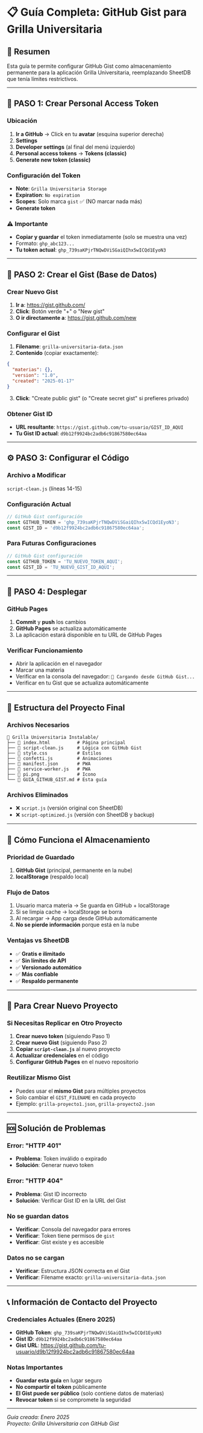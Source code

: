 # 📋 Guía Completa: GitHub Gist para Grilla Universitaria

## 🎯 Resumen
Esta guía te permite configurar GitHub Gist como almacenamiento permanente para la aplicación Grilla Universitaria, reemplazando SheetDB que tenía límites restrictivos.

---

## 🔑 PASO 1: Crear Personal Access Token

### Ubicación
1. **Ir a GitHub** → Click en tu **avatar** (esquina superior derecha)
2. **Settings** 
3. **Developer settings** (al final del menú izquierdo)
4. **Personal access tokens** → **Tokens (classic)**
5. **Generate new token (classic)**

### Configuración del Token
- **Note**: `Grilla Universitaria Storage`
- **Expiration**: `No expiration` 
- **Scopes**: Solo marca `gist` ✅ (NO marcar nada más)
- **Generate token**

### ⚠️ Importante
- **Copiar y guardar** el token inmediatamente (solo se muestra una vez)
- Formato: `ghp_abc123...`
- **Tu token actual**: `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`

---

## 📄 PASO 2: Crear el Gist (Base de Datos)

### Crear Nuevo Gist
1. **Ir a**: https://gist.github.com/
2. **Click**: Botón verde "+" o "New gist"
3. **O ir directamente a**: https://gist.github.com/new

### Configurar el Gist
1. **Filename**: `grilla-universitaria-data.json`
2. **Contenido** (copiar exactamente):
```json
{
  "materias": {},
  "version": "1.0",
  "created": "2025-01-17"
}
```
3. **Click**: "Create public gist" (o "Create secret gist" si prefieres privado)

### Obtener Gist ID
- **URL resultante**: `https://gist.github.com/tu-usuario/GIST_ID_AQUI`
- **Tu Gist ID actual**: `d9b12f9924bc2adb6c91867580ec64aa`

---

## ⚙️ PASO 3: Configurar el Código

### Archivo a Modificar
`script-clean.js` (líneas 14-15)

### Configuración Actual
```javascript
// GitHub Gist configuración
const GITHUB_TOKEN = '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';
const GIST_ID = 'd9b12f9924bc2adb6c91867580ec64aa';
```

### Para Futuras Configuraciones
```javascript
// GitHub Gist configuración
const GITHUB_TOKEN = 'TU_NUEVO_TOKEN_AQUI';
const GIST_ID = 'TU_NUEVO_GIST_ID_AQUI';
```

---

## 🚀 PASO 4: Desplegar

### GitHub Pages
1. **Commit** y **push** los cambios
2. **GitHub Pages** se actualiza automáticamente
3. La aplicación estará disponible en tu URL de GitHub Pages

### Verificar Funcionamiento
- Abrir la aplicación en el navegador
- Marcar una materia
- Verificar en la consola del navegador: `🔄 Cargando desde GitHub Gist...`
- Verificar en tu Gist que se actualiza automáticamente

---

## 🔧 Estructura del Proyecto Final

### Archivos Necesarios
```
📁 Grilla Universitaria Instalable/
├── 📄 index.html          # Página principal
├── 📄 script-clean.js     # Lógica con GitHub Gist
├── 📄 style.css           # Estilos
├── 📄 confetti.js         # Animaciones
├── 📄 manifest.json       # PWA
├── 📄 service-worker.js   # PWA
├── 📄 pi.png              # Icono
└── 📄 GUIA_GITHUB_GIST.md # Esta guía
```

### Archivos Eliminados
- ❌ `script.js` (versión original con SheetDB)
- ❌ `script-optimized.js` (versión con SheetDB y backup)

---

## 💾 Cómo Funciona el Almacenamiento

### Prioridad de Guardado
1. **GitHub Gist** (principal, permanente en la nube)
2. **localStorage** (respaldo local)

### Flujo de Datos
1. Usuario marca materia → Se guarda en GitHub + localStorage
2. Si se limpia cache → localStorage se borra
3. Al recargar → App carga desde GitHub automáticamente
4. **No se pierde información** porque está en la nube

### Ventajas vs SheetDB
- ✅ **Gratis e ilimitado**
- ✅ **Sin límites de API**
- ✅ **Versionado automático**
- ✅ **Más confiable**
- ✅ **Respaldo permanente**

---

## 🔄 Para Crear Nuevo Proyecto

### Si Necesitas Replicar en Otro Proyecto
1. **Crear nuevo token** (siguiendo Paso 1)
2. **Crear nuevo Gist** (siguiendo Paso 2)
3. **Copiar `script-clean.js`** al nuevo proyecto
4. **Actualizar credenciales** en el código
5. **Configurar GitHub Pages** en el nuevo repositorio

### Reutilizar Mismo Gist
- Puedes usar el **mismo Gist** para múltiples proyectos
- Solo cambiar el `GIST_FILENAME` en cada proyecto
- Ejemplo: `grilla-proyecto1.json`, `grilla-proyecto2.json`

---

## 🆘 Solución de Problemas

### Error: "HTTP 401"
- **Problema**: Token inválido o expirado
- **Solución**: Generar nuevo token

### Error: "HTTP 404"
- **Problema**: Gist ID incorrecto
- **Solución**: Verificar Gist ID en la URL del Gist

### No se guardan datos
- **Verificar**: Consola del navegador para errores
- **Verificar**: Token tiene permisos de `gist`
- **Verificar**: Gist existe y es accesible

### Datos no se cargan
- **Verificar**: Estructura JSON correcta en el Gist
- **Verificar**: Filename exacto: `grilla-universitaria-data.json`

---

## 📞 Información de Contacto del Proyecto

### Credenciales Actuales (Enero 2025)
- **GitHub Token**: `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`
- **Gist ID**: `d9b12f9924bc2adb6c91867580ec64aa`
- **Gist URL**: https://gist.github.com/tu-usuario/d9b12f9924bc2adb6c91867580ec64aa

### Notas Importantes
- **Guardar esta guía** en lugar seguro
- **No compartir el token** públicamente
- **El Gist puede ser público** (solo contiene datos de materias)
- **Revocar token** si se compromete la seguridad

---

*Guía creada: Enero 2025*  
*Proyecto: Grilla Universitaria con GitHub Gist*
